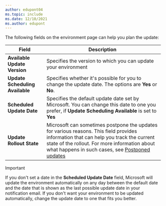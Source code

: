 ```yaml
---
author: edupont04
ms.topic: include
ms.date: 12/10/2021
ms.author: edupont
---
```

The following fields on the environment page can help you plan the update:

|Field|Description|
|-----|-----------|
|**Available Update Version**|Specifies the version to which you can update your environment|
|**Update Scheduling Available**|Specifies whether it's possible for you to change the update date. The options are **Yes** or **No**.|
|**Scheduled Update Date**| Specifies the default update date set by Microsoft. You can change this date to one you prefer, if **Update Scheduling Available** is set to **Yes**|
|**Update Rollout State**|Microsoft can sometimes postpone the updates for various reasons. This field provides information that can help you track the current state of the rollout. For more information about what happens in such cases, see [Postponed updates](../administration/update-rollout-timeline.md#postponed)|

> [!IMPORTANT]
> If you don't set a date in the **Scheduled Update Date** field, Microsoft will update the environment automatically on any day between the default date and the date that is shown as the last possible update date in your notification email. If you don't want your environment to be updated automatically, change the update date to one that fits you better.
